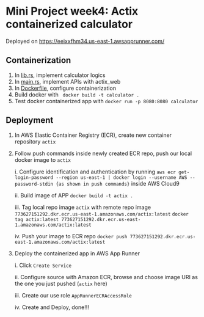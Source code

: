 # Mini Project week4: Actix containerized calculator
Deployed on https://eeixxfhm34.us-east-1.awsapprunner.com/

## Containerization
1. In [lib.rs](https://github.com/nogibjj/Yuzhou-rust-mini-projects/blob/main/week4-actix/src/lib.rs), implement calculator logics 
2. In [main.rs](https://github.com/nogibjj/Yuzhou-rust-mini-projects/blob/main/week4-actix/src/main.rs), implement APIs with actix_web
3. In [Dockerfile](https://github.com/nogibjj/Yuzhou-rust-mini-projects/blob/main/week4-actix/Dockerfile), configure containerization
4. Build docker with ` docker build -t calculator .`
5. Test docker containerized app with `docker run -p 8080:8080 calculator`

## Deployment
1. In AWS Elastic Container Registry (ECR), create new container repository `actix`
2. Follow push commands inside newly created ECR repo, push our local docker image to `actix`

    i. Configure identification and authentication by running
        ```
        aws ecr get-login-password --region us-east-1 | docker login --username AWS --password-stdin {as shown in push commands}
        ```
        inside AWS Cloud9
        
    ii. Build image of APP
        ```
        docker build -t actix .
        ```
        
    iii. Tag local repo image `actix` with remote repo image `773627151292.dkr.ecr.us-east-1.amazonaws.com/actix:latest`
        ```
        docker tag actix:latest 773627151292.dkr.ecr.us-east-1.amazonaws.com/actix:latest
        ```
        
    iv. Push your image to ECR repo
        ```
        docker push 773627151292.dkr.ecr.us-east-1.amazonaws.com/actix:latest
        ```
        
3. Deploy the containerized app in AWS App Runner

    i. Click `Create Service`
    
    ii. Configure source with Amazon ECR, browse and choose image URI as the one you just pushed (`actix` here)
    
    iii. Create our use role `AppRunnerECRAccessRole`
    
    iv. Create and Deploy, done!!!
    
    


